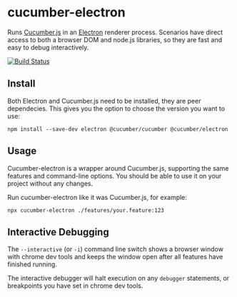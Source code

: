 # cucumber-electron

Runs [Cucumber.js](https://github.com/cucumber/cucumber-js) in an [Electron](https://github.com/electron/electron) renderer process. Scenarios have direct access to both a browser DOM and node.js libraries, so they are fast and easy to debug interactively.

[![Build Status](https://github.com/cucumber/cucumber-electron/workflows/build/badge.svg)](https://github.com/cucumber/cucumber-electron/actions)

## Install

Both Electron and Cucumber.js need to be installed, they are peer dependecies.
This gives you the option to choose the version you want to use:

    npm install --save-dev electron @cucumber/cucumber @cucumber/electron

## Usage

Cucumber-electron is a wrapper around Cucumber.js, supporting the same
features and command-line options. You should be able to use it on your project
without any changes.

Run cucumber-electron like it was Cucumber.js, for example:

    npx cucumber-electron ./features/your.feature:123


## Interactive Debugging

The `--interactive` (or `-i`) command line switch shows a browser window with chrome dev tools and keeps
the window open after all features have finished running.

The interactive debugger will halt execution on any `debugger` statements, or breakpoints you have set in chrome dev tools.
